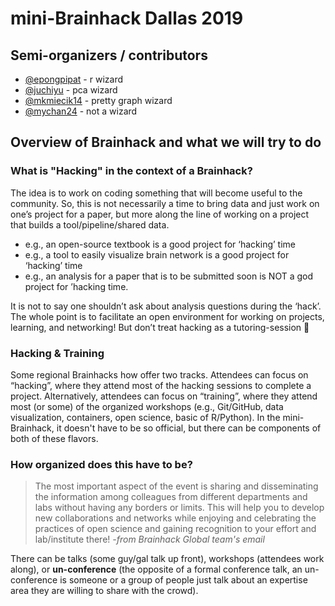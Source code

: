 # mini-Brainhack Dallas 2019

## Semi-organizers / contributors
* [@epongpipat](https://github.com/epongpipat) - r wizard
* [@juchiyu](https://github.com/juchiyu) - pca wizard
* [@mkmiecik14](https://github.com/mkmiecik14) - pretty graph wizard 
* [@mychan24](https://github.com/mychan24) - not a wizard

## Overview of Brainhack and what we will try to do

### What is "Hacking" in the context of a Brainhack?
The idea is to work on coding something that will become useful to the community. So, this is not necessarily a time to bring data and just work on one’s project for a paper, but more along the line of working on a project that builds a tool/pipeline/shared data.

* e.g., an open-source textbook is a good project for ‘hacking’ time
* e.g., a tool to easily visualize brain network is a good project for ‘hacking’ time
* e.g., an analysis for a paper that is to be submitted soon is NOT a god project for ’hacking time.

It is not to say one shouldn’t ask about analysis questions during the ‘hack’. The whole point is to facilitate an open environment for working on projects, learning, and networking! But don’t treat hacking as a tutoring-session :slightly_smiling_face:

### Hacking & Training
Some regional Brainhacks how offer two tracks. Attendees can focus on “hacking”, where they attend most of the hacking sessions to complete a project. Alternatively, attendees can focus on “training”, where they attend most (or some) of the organized workshops (e.g., Git/GitHub, data visualization, containers, open science, basic of R/Python). In the mini-Brainhack, it doesn't have to be so official, but there can be components of both of these flavors. 

### How organized does this have to be? 
>The most important aspect of the event is sharing and disseminating the information among colleagues from different departments and labs without having any borders or limits. This will help you to develop new collaborations and networks while enjoying and celebrating the practices of open science and gaining recognition to your effort and lab/institute there! *-from Brainhack Global team's email*

There can be talks (some guy/gal talk up  front), workshops (attendees work along), or **un-conference** (the opposite of a formal conference talk, an un-conference is someone or a group of people just talk about an expertise area they are willing to share with the crowd).
